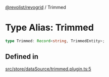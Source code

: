 [@revolist/revogrid](README.md) / Trimmed

# Type Alias: Trimmed

```ts
type Trimmed: Record<string, TrimmedEntity>;
```

## Defined in

[src/store/dataSource/trimmed.plugin.ts:5](https://github.com/revolist/revogrid/blob/834ef2bcc7d11d36bb9e66716a7f07087a633494/src/store/dataSource/trimmed.plugin.ts#L5)
